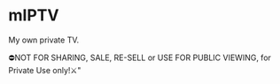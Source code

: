 # mIPTV

My own private TV.

⛔NOT FOR SHARING, SALE, RE-SELL or USE FOR PUBLIC VIEWING, for Private Use only!⚔️"
